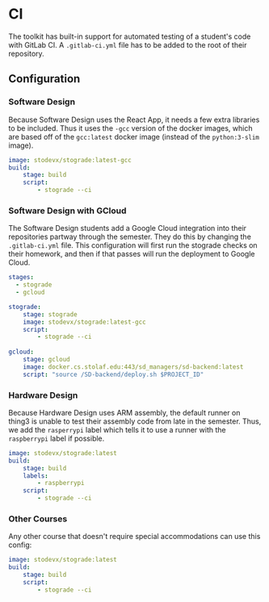 # CI

The toolkit has built-in support for automated testing of a student's code with GitLab CI.
A `.gitlab-ci.yml` file has to be added to the root of their repository.

## Configuration

### Software Design

Because Software Design uses the React App, it needs a few extra libraries to be included.
Thus it uses the `-gcc` version of the docker images, which are based off of the `gcc:latest` docker image (instead of the `python:3-slim` image).

```yaml
image: stodevx/stograde:latest-gcc
build:
    stage: build
    script:
        - stograde --ci
```

### Software Design with GCloud

The Software Design students add a Google Cloud integration into their repositories partway through the semester.
They do this by changing the `.gitlab-ci.yml` file.
This configuration will first run the stograde checks on their homework, and then if that passes will run the deployment to Google Cloud.

```yaml
stages:
  - stograde
  - gcloud

stograde:
    stage: stograde
    image: stodevx/stograde:latest-gcc
    script:
        - stograde --ci
        
gcloud:
    stage: gcloud
    image: docker.cs.stolaf.edu:443/sd_managers/sd-backend:latest
    script: "source /SD-backend/deploy.sh $PROJECT_ID"
```

### Hardware Design

Because Hardware Design uses ARM assembly, the default runner on thing3 is unable to test their assembly code from late in the semester.
Thus, we add the `rasperrypi` label which tells it to use a runner with the `raspberrypi` label if possible.

```yaml
image: stodevx/stograde:latest
build:
    stage: build
    labels:
        - raspberrypi 
    script:
        - stograde --ci
``` 

### Other Courses

Any other course that doesn't require special accommodations can use this config:

```yaml
image: stodevx/stograde:latest
build:
    stage: build
    script:
        - stograde --ci
```
